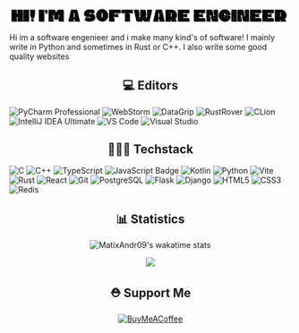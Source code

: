 <img src="Hi! Im a Software Engineer (2).gif">

Hi im a software engenieer and i make many kind's of software! I mainly write in Python and sometimes in Rust or C++. I also write some good quality websites

<!--<h2 align="center">👷🏻 Services</h2>

I make software and websites for request! Want one? Dm me on discord: `matt.void`

> *Note: this service is **NOT** free for more information dm me on discord*

 <h2 align="center">📚 Projects - now</h2>

- `XCode` -> My own recreation of Visual Studio Code in TypeScript
- `PacketMaster` -> PacketMaster - the best packet sending and analysis app (Rust)
- `Portfolio` -> My portofolio for my site :)

<h2 align="center">🛑 Projects - Paused Work</h2>

- ✅ $`\color{Green}{v1.0}`$ `VM Nuker (Experimental)` -> A Rust program that connects to SSH and runs command `sudo rm -rf /`
- `Python++` -> Yes, my own programing laguage (Interpreter)

<h2 align="center">👾 Projects - future</h2>

- `Gambling Simulator` -> Gambling (The dice one) in Python with textual library
- `API` -> In the future i will be selling courses and more so a API maybe in TypeScript or Kotlin would be good
- `FGPT4` -> Free GPT4 using public API keys in python -->

<h2 align="center">💻 Editors</h2>

![PyCharm Professional](https://img.shields.io/badge/PyCharm_Professional-000000?style=for-the-badge&logo=pycharm&logoColor=21D789)
![WebStorm](https://img.shields.io/badge/WebStorm-000000?style=for-the-badge&logo=webstorm&logoColor=1C78C0)
![DataGrip](https://img.shields.io/badge/DataGrip-000000?style=for-the-badge&logo=datagrip&logoColor=EA4E8C)
![RustRover](https://img.shields.io/badge/RustRover-000000?style=for-the-badge&logo=rust&logoColor=DEA584)
![CLion](https://img.shields.io/badge/CLion-000000?style=for-the-badge&logo=clion&logoColor=00C4B3)
![IntelliJ IDEA Ultimate](https://img.shields.io/badge/IntelliJ_IDEA_Ultimate-000000?style=for-the-badge&logo=intellij-idea&logoColor=FF6347)
![VS Code](https://img.shields.io/badge/VS_Code-000000?style=for-the-badge&logo=visual-studio-code&logoColor=007ACC)
![Visual Studio](https://img.shields.io/badge/Visual_Studio-000000?style=for-the-badge&logo=visual-studio&logoColor=5C2D91)

<h2 align="center">🧑🏻‍💻 Techstack</h2>

![C](https://img.shields.io/badge/C-00599C?style=for-the-badge&logo=c&logoColor=white)
![C++](https://img.shields.io/badge/C++-00599C?style=for-the-badge&logo=cplusplus&logoColor=white)
![TypeScript](https://img.shields.io/badge/TypeScript-007ACC?style=for-the-badge&logo=typescript&logoColor=white)
![JavaScript Badge](https://img.shields.io/badge/JavaScript-F7DF1E?logo=JavaScript&logoColor=white&style=for-the-badge)
![Kotlin](https://img.shields.io/badge/Kotlin-0095D5?style=for-the-badge&logo=kotlin&logoColor=white)
![Python](https://img.shields.io/badge/Python-3776AB?style=for-the-badge&logo=python&logoColor=white)
![Vite](https://img.shields.io/badge/Vite-646CFF?style=for-the-badge&logo=vite&logoColor=white)
![Rust](https://img.shields.io/badge/Rust-000000?style=for-the-badge&logo=rust&logoColor=white)
![React](https://img.shields.io/badge/React-20232A?style=for-the-badge&logo=react&logoColor=61DAFB)
![Git](https://img.shields.io/badge/Git-F05032?style=for-the-badge&logo=git&logoColor=white)
![PostgreSQL](https://img.shields.io/badge/PostgreSQL-316192?style=for-the-badge&logo=postgresql&logoColor=white)
![Flask](https://img.shields.io/badge/Flask-000000?style=for-the-badge&logo=flask)
![Django](https://img.shields.io/badge/Django-092E20?style=for-the-badge&logo=django)
![HTML5](https://img.shields.io/badge/HTML5-E34F26?style=for-the-badge&logo=html5&logoColor=white)
![CSS3](https://img.shields.io/badge/CSS3-1572B6?style=for-the-badge&logo=css3)
![Redis](https://img.shields.io/badge/redis-%23DD0031.svg?style=for-the-badge&logo=redis&logoColor=white)

<h2 align="center">📊 Statistics</h2>


<div align="center">
  <img src="https://github-readme-stats.vercel.app/api/wakatime?username=matixandr09&theme=dark&layout=compact&hide_title=true&langs_count=10" alt="MatixAndr09's wakatime stats"><br/>
  
  ![](https://github-readme-streak-stats.herokuapp.com/?user=MatixAndr09&theme=dark&hide_border=false)
</div>


<h2 align="center">⛑️ Support Me</h2>
<div align="center">
  
[![BuyMeACoffee](https://img.shields.io/badge/Buy%20Me%20a%20Coffee-ffdd00?style=for-the-badge&logo=buy-me-a-coffee&logoColor=black)](https://buymeacoffee.com/matixandr) 
</div>
